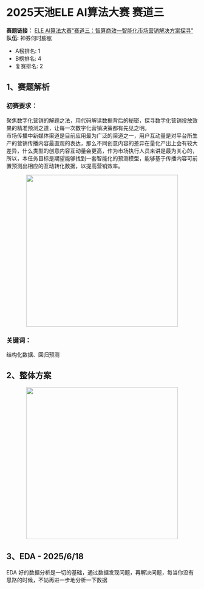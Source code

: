# 2025天池ELE AI算法大赛 赛道三
**赛题链接：** [ELE AI算法大赛“赛道三：智算商效—智能化市场营销解决方案探寻”](https://tianchi.aliyun.com/competition/entrance/532323)  
**队伍:** 神券何时膨胀 

- A榜排名: 1  
- B榜排名: 4 
- 复赛排名: 2

## 1、赛题解析
### 初赛要求：
聚焦数字化营销的解题之法，用代码解读数据背后的秘密，探寻数字化营销投放效果的精准预测之道，让每一次数字化营销决策都有先见之明。  
市场传播中新媒体渠道是目前应用最为广泛的渠道之一，用户互动量是对平台所生产的营销传播内容最直观的表达，那么不同创意内容的差异在量化产出上会有较大差异，什么类型的创意内容互动量会更高，作为市场执行人员来讲是最为关心的，所以，本任务目标是期望能够找到一套智能化的预测模型，能够基于传播内容可前置预测出相应的互动转化数据，以提高营销效率。
<p align="center">
  <img src="https://github.com/user-attachments/assets/c63b0f90-072f-4851-adc0-f26d58d5a2aa" width="400" />
</p>

### 关键词：
结构化数据、回归预测

## 2、整体方案
<p align="center">
  <img src="https://github.com/user-attachments/assets/c72734cf-7816-4904-811f-8542242bb3ff" width="400" />
</p>

## 3、EDA - 2025/6/18
EDA 好的数据分析是一切的基础，通过数据发现问题，再解决问题，每当你没有思路的时候，不妨再进一步地分析一下数据

